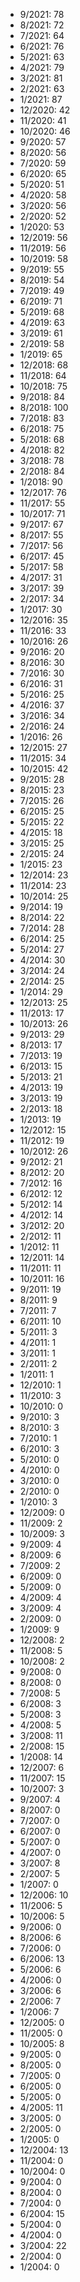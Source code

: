 *  9/2021: 78
*  8/2021: 72
*  7/2021: 64
*  6/2021: 76
*  5/2021: 63
*  4/2021: 79
*  3/2021: 81
*  2/2021: 63
*  1/2021: 87
*  12/2020: 42
*  11/2020: 41
*  10/2020: 46
*  9/2020: 57
*  8/2020: 56
*  7/2020: 59
*  6/2020: 65
*  5/2020: 51
*  4/2020: 58
*  3/2020: 56
*  2/2020: 52
*  1/2020: 53
*  12/2019: 56
*  11/2019: 56
*  10/2019: 58
*  9/2019: 55
*  8/2019: 54
*  7/2019: 49
*  6/2019: 71
*  5/2019: 68
*  4/2019: 63
*  3/2019: 61
*  2/2019: 58
*  1/2019: 65
*  12/2018: 68
*  11/2018: 64
*  10/2018: 75
*  9/2018: 84
*  8/2018: 100
*  7/2018: 83
*  6/2018: 75
*  5/2018: 68
*  4/2018: 82
*  3/2018: 78
*  2/2018: 84
*  1/2018: 90
*  12/2017: 76
*  11/2017: 55
*  10/2017: 71
*  9/2017: 67
*  8/2017: 55
*  7/2017: 56
*  6/2017: 45
*  5/2017: 58
*  4/2017: 31
*  3/2017: 39
*  2/2017: 34
*  1/2017: 30
*  12/2016: 35
*  11/2016: 33
*  10/2016: 26
*  9/2016: 20
*  8/2016: 30
*  7/2016: 30
*  6/2016: 31
*  5/2016: 25
*  4/2016: 37
*  3/2016: 34
*  2/2016: 24
*  1/2016: 26
*  12/2015: 27
*  11/2015: 34
*  10/2015: 42
*  9/2015: 28
*  8/2015: 23
*  7/2015: 26
*  6/2015: 25
*  5/2015: 22
*  4/2015: 18
*  3/2015: 25
*  2/2015: 24
*  1/2015: 23
*  12/2014: 23
*  11/2014: 23
*  10/2014: 25
*  9/2014: 19
*  8/2014: 22
*  7/2014: 28
*  6/2014: 25
*  5/2014: 27
*  4/2014: 30
*  3/2014: 24
*  2/2014: 25
*  1/2014: 29
*  12/2013: 25
*  11/2013: 17
*  10/2013: 26
*  9/2013: 29
*  8/2013: 17
*  7/2013: 19
*  6/2013: 15
*  5/2013: 21
*  4/2013: 19
*  3/2013: 19
*  2/2013: 18
*  1/2013: 19
*  12/2012: 15
*  11/2012: 19
*  10/2012: 26
*  9/2012: 21
*  8/2012: 20
*  7/2012: 16
*  6/2012: 12
*  5/2012: 14
*  4/2012: 14
*  3/2012: 20
*  2/2012: 11
*  1/2012: 11
*  12/2011: 14
*  11/2011: 11
*  10/2011: 16
*  9/2011: 19
*  8/2011: 9
*  7/2011: 7
*  6/2011: 10
*  5/2011: 3
*  4/2011: 1
*  3/2011: 1
*  2/2011: 2
*  1/2011: 1
*  12/2010: 1
*  11/2010: 3
*  10/2010: 0
*  9/2010: 3
*  8/2010: 3
*  7/2010: 1
*  6/2010: 3
*  5/2010: 0
*  4/2010: 0
*  3/2010: 0
*  2/2010: 0
*  1/2010: 3
*  12/2009: 0
*  11/2009: 2
*  10/2009: 3
*  9/2009: 4
*  8/2009: 6
*  7/2009: 2
*  6/2009: 0
*  5/2009: 0
*  4/2009: 4
*  3/2009: 4
*  2/2009: 0
*  1/2009: 9
*  12/2008: 2
*  11/2008: 5
*  10/2008: 2
*  9/2008: 0
*  8/2008: 0
*  7/2008: 5
*  6/2008: 3
*  5/2008: 3
*  4/2008: 5
*  3/2008: 11
*  2/2008: 15
*  1/2008: 14
*  12/2007: 6
*  11/2007: 15
*  10/2007: 3
*  9/2007: 4
*  8/2007: 0
*  7/2007: 0
*  6/2007: 0
*  5/2007: 0
*  4/2007: 0
*  3/2007: 8
*  2/2007: 5
*  1/2007: 0
*  12/2006: 10
*  11/2006: 5
*  10/2006: 5
*  9/2006: 0
*  8/2006: 6
*  7/2006: 0
*  6/2006: 13
*  5/2006: 6
*  4/2006: 0
*  3/2006: 6
*  2/2006: 7
*  1/2006: 7
*  12/2005: 0
*  11/2005: 0
*  10/2005: 8
*  9/2005: 0
*  8/2005: 0
*  7/2005: 0
*  6/2005: 0
*  5/2005: 0
*  4/2005: 11
*  3/2005: 0
*  2/2005: 0
*  1/2005: 0
*  12/2004: 13
*  11/2004: 0
*  10/2004: 0
*  9/2004: 0
*  8/2004: 0
*  7/2004: 0
*  6/2004: 15
*  5/2004: 0
*  4/2004: 0
*  3/2004: 22
*  2/2004: 0
*  1/2004: 0